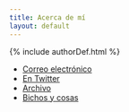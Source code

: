 ```yaml
---
title: Acerca de mí
layout: default
---
```

{% include authorDef.html %}

 * [Correo electrónico](mailto:{{author.email}})
 * [En Twitter]({{author.twitter}})
 * [Archivo](/archive)
 * [Bichos y cosas](/bichos)